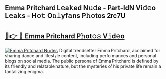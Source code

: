 ## Emma Pritchard L𝚎a𝚔ed N𝚞𝚍e - Part-IdN Vi𝚍𝚎o L𝚎a𝚔s - H𝚘𝚝 O𝚗𝚕yf𝚊ns P𝚑𝚘tos 2rc7U

# <h2><a href="http://kfaitrb.oniu.top/?m=Emma+Pritchard">🔗👉 🔴 Emma Pritchard P𝚑ot𝚘𝚜 V𝚒d𝚎o</a></h2>

[![Emma Pritchard Nu𝚍e𝚜](https://i.imgur.com/0qMVB7G.gif)](http://kfaitrb.oniu.top/?m=Emma+Pritchard)
Digital trendsetter Emma Pritchard, acclaimed for sharing dance and lifestyle content, including performances and personal blogs on social media. The public persona of Emma Pritchard is defined by its friendly and relatable nature, but the mysteries of his private life remain a tantalizing enigma.  
